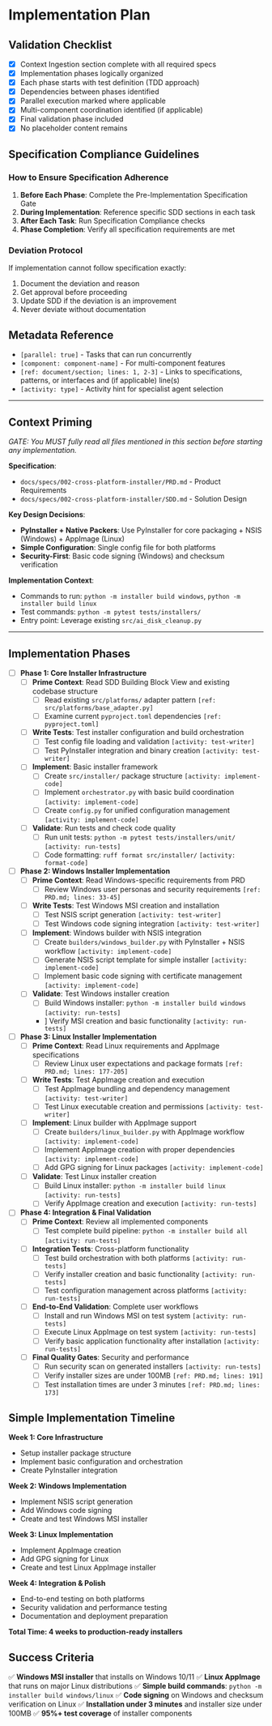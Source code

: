 # Implementation Plan

## Validation Checklist
- [x] Context Ingestion section complete with all required specs
- [x] Implementation phases logically organized
- [x] Each phase starts with test definition (TDD approach)
- [x] Dependencies between phases identified
- [x] Parallel execution marked where applicable
- [x] Multi-component coordination identified (if applicable)
- [x] Final validation phase included
- [x] No placeholder content remains

## Specification Compliance Guidelines

### How to Ensure Specification Adherence

1. **Before Each Phase**: Complete the Pre-Implementation Specification Gate
2. **During Implementation**: Reference specific SDD sections in each task
3. **After Each Task**: Run Specification Compliance checks
4. **Phase Completion**: Verify all specification requirements are met

### Deviation Protocol

If implementation cannot follow specification exactly:
1. Document the deviation and reason
2. Get approval before proceeding
3. Update SDD if the deviation is an improvement
4. Never deviate without documentation

## Metadata Reference

- `[parallel: true]` - Tasks that can run concurrently
- `[component: component-name]` - For multi-component features
- `[ref: document/section; lines: 1, 2-3]` - Links to specifications, patterns, or interfaces and (if applicable) line(s)
- `[activity: type]` - Activity hint for specialist agent selection

---

## Context Priming

*GATE: You MUST fully read all files mentioned in this section before starting any implementation.*

**Specification**:

- `docs/specs/002-cross-platform-installer/PRD.md` - Product Requirements
- `docs/specs/002-cross-platform-installer/SDD.md` - Solution Design

**Key Design Decisions**:

- **PyInstaller + Native Packers**: Use PyInstaller for core packaging + NSIS (Windows) + AppImage (Linux)
- **Simple Configuration**: Single config file for both platforms
- **Security-First**: Basic code signing (Windows) and checksum verification

**Implementation Context**:

- Commands to run: `python -m installer build windows`, `python -m installer build linux`
- Test commands: `python -m pytest tests/installers/`
- Entry point: Leverage existing `src/ai_disk_cleanup.py`

---

## Implementation Phases

- [ ] **Phase 1: Core Installer Infrastructure**
    - [ ] **Prime Context**: Read SDD Building Block View and existing codebase structure
        - [ ] Read existing `src/platforms/` adapter pattern `[ref: src/platforms/base_adapter.py]`
        - [ ] Examine current `pyproject.toml` dependencies `[ref: pyproject.toml]`
    - [ ] **Write Tests**: Test installer configuration and build orchestration
        - [ ] Test config file loading and validation `[activity: test-writer]`
        - [ ] Test PyInstaller integration and binary creation `[activity: test-writer]`
    - [ ] **Implement**: Basic installer framework
        - [ ] Create `src/installer/` package structure `[activity: implement-code]`
        - [ ] Implement `orchestrator.py` with basic build coordination `[activity: implement-code]`
        - [ ] Create `config.py` for unified configuration management `[activity: implement-code]`
    - [ ] **Validate**: Run tests and check code quality
        - [ ] Run unit tests: `python -m pytest tests/installers/unit/` `[activity: run-tests]`
        - [ ] Code formatting: `ruff format src/installer/` `[activity: format-code]`

- [ ] **Phase 2: Windows Installer Implementation**
    - [ ] **Prime Context**: Read Windows-specific requirements from PRD
        - [ ] Review Windows user personas and security requirements `[ref: PRD.md; lines: 33-45]`
    - [ ] **Write Tests**: Test Windows MSI creation and installation
        - [ ] Test NSIS script generation `[activity: test-writer]`
        - [ ] Test Windows code signing integration `[activity: test-writer]`
    - [ ] **Implement**: Windows builder with NSIS integration
        - [ ] Create `builders/windows_builder.py` with PyInstaller + NSIS workflow `[activity: implement-code]`
        - [ ] Generate NSIS script template for simple installer `[activity: implement-code]`
        - [ ] Implement basic code signing with certificate management `[activity: implement-code]`
    - [ ] **Validate**: Test Windows installer creation
        - [ ] Build Windows installer: `python -m installer build windows` `[activity: run-tests]`
        - ] Verify MSI creation and basic functionality `[activity: run-tests]`

- [ ] **Phase 3: Linux Installer Implementation**
    - [ ] **Prime Context**: Read Linux requirements and AppImage specifications
        - [ ] Review Linux user expectations and package formats `[ref: PRD.md; lines: 177-205]`
    - [ ] **Write Tests**: Test AppImage creation and execution
        - [ ] Test AppImage bundling and dependency management `[activity: test-writer]`
        - [ ] Test Linux executable creation and permissions `[activity: test-writer]`
    - [ ] **Implement**: Linux builder with AppImage support
        - [ ] Create `builders/linux_builder.py` with AppImage workflow `[activity: implement-code]`
        - [ ] Implement AppImage creation with proper dependencies `[activity: implement-code]`
        - [ ] Add GPG signing for Linux packages `[activity: implement-code]`
    - [ ] **Validate**: Test Linux installer creation
        - [ ] Build Linux installer: `python -m installer build linux` `[activity: run-tests]`
        - [ ] Verify AppImage creation and execution `[activity: run-tests]`

- [ ] **Phase 4: Integration & Final Validation**
    - [ ] **Prime Context**: Review all implemented components
        - [ ] Test complete build pipeline: `python -m installer build all` `[activity: run-tests]`
    - [ ] **Integration Tests**: Cross-platform functionality
        - [ ] Test build orchestration with both platforms `[activity: run-tests]`
        - [ ] Verify installer creation and basic functionality `[activity: run-tests]`
        - [ ] Test configuration management across platforms `[activity: run-tests]`
    - [ ] **End-to-End Validation**: Complete user workflows
        - [ ] Install and run Windows MSI on test system `[activity: run-tests]`
        - [ ] Execute Linux AppImage on test system `[activity: run-tests]`
        - [ ] Verify basic application functionality after installation `[activity: run-tests]`
    - [ ] **Final Quality Gates**: Security and performance
        - [ ] Run security scan on generated installers `[activity: run-tests]`
        - [ ] Verify installer sizes are under 100MB `[ref: PRD.md; lines: 191]`
        - [ ] Test installation times are under 3 minutes `[ref: PRD.md; lines: 173]`

## Simple Implementation Timeline

**Week 1: Core Infrastructure**
- Setup installer package structure
- Implement basic configuration and orchestration
- Create PyInstaller integration

**Week 2: Windows Implementation**
- Implement NSIS script generation
- Add Windows code signing
- Create and test Windows MSI installer

**Week 3: Linux Implementation**
- Implement AppImage creation
- Add GPG signing for Linux
- Create and test Linux AppImage installer

**Week 4: Integration & Polish**
- End-to-end testing on both platforms
- Security validation and performance testing
- Documentation and deployment preparation

**Total Time: 4 weeks to production-ready installers**

## Success Criteria

✅ **Windows MSI installer** that installs on Windows 10/11
✅ **Linux AppImage** that runs on major Linux distributions
✅ **Simple build commands**: `python -m installer build windows/linux`
✅ **Code signing** on Windows and checksum verification on Linux
✅ **Installation under 3 minutes** and installer size under 100MB
✅ **95%+ test coverage** of installer components
